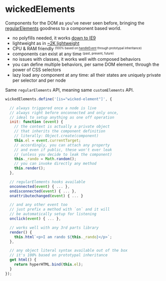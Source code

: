 # wickedElements

Components for the DOM as you've never seen before, bringing the [regularElements](https://github.com/WebReflection/regular-elements) goodness to a component based world.

  * no polyfills needed, it works [down to IE9](https://webreflection.github.io/wicked-elements/test/)
  * lightweight as in [~2K lightweight](https://unpkg.com/wicked-elements)
  * CPU & RAM friendly <sup><sub>(100% based on [handleEvent](https://medium.com/@WebReflection/dom-handleevent-a-cross-platform-standard-since-year-2000-5bf17287fd38) through prototypal inheritance)</sub></sup>
  * components can exist at any time <sup><sub>(past, present, future)</sub></sup>
  * no issues with classes, it works well with composed behaviors
  * you can define multiple behaviors, per same DOM element, through the power of CSS selectors
  * lazy load any component at any time: all their states are uniquely private per selector and per node

Same `regularElements` API, meaning same `customElements` API.

```js
wickedElements.define('[is="wicked-element"]', {

  // always triggered once a node is live
  // always right before onconnected and only once,
  // ideal to setup anything as one off operation
  init: function (event) {
    // the context is actually a private object
    // that inherits the component definition
    // literally: Object.create(component)
    this.el = event.currentTarget;
    // accordingly, you can attach any property
    // and even if public, these won't ever leak
    // (unless you decide to leak the component)
    this._rando = Math.random();
    // you can invoke directly any method
    this.render();
  },

  // regularElements hooks available
  onconnected(event) { ... },
  ondisconnected(event) { ... },
  onattributechanged(event) { ... }

  // and any other event too
  // just prefix a method with `on` and it will
  // be automatically setup for listening
  onclick(event) { ... },

  // works well with any 3rd parts library
  render() {
    this.html`<p>I am rando ${this._rando}</p>`;
  },

  // any object literal syntax available out of the box
  // it's 100% based on prototypal inheritance
  get html() {
    return hyperHTML.bind(this.el);
  }
});
```